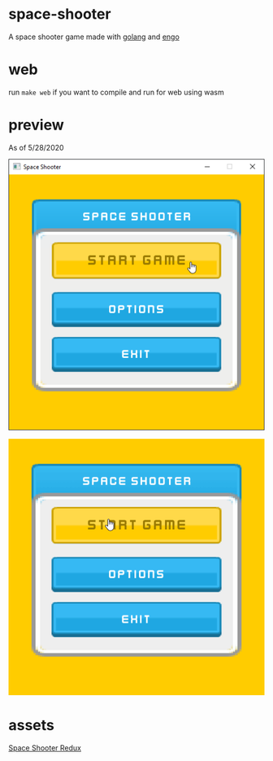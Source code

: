 # space-shooter

A space shooter game made with [golang](https://golang.org) and [engo](https://github.com/EngoEngine/engo)

# web

run `make web` if you want to compile and run for web using wasm

# preview 
As of 5/28/2020

![Menu Preview](assets/menu-preview.png)

![Game preview](assets/game-preview.gif)
# assets

[Space Shooter Redux](https://kenney.nl/assets/space-shooter-redux)